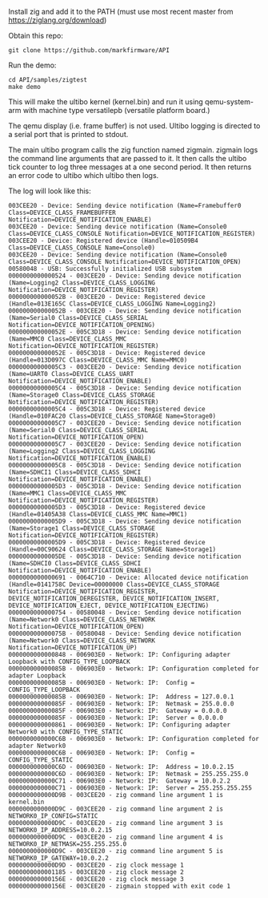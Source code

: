 
Install zig and add it to the PATH (must use most recent master
from https://ziglang.org/download)

Obtain this repo:

    git clone https://github.com/markfirmware/API

Run the demo:

    cd API/samples/zigtest
    make demo

This will make the ultibo kernel (kernel.bin) and run it using qemu-system-arm
with machine type versatilepb (versatile platform board.)

The qemu display (i.e. frame buffer) is not used. Ultibo logging is directed to
a serial port that is printed to stdout.

The main ultibo program calls the zig function named zigmain.
zigmain logs the command line arguments that are passed to it.
It then calls the ultibo tick counter to log three messages at a one second period.
It then returns an error code to ultibo which ultibo then logs.

The log will look like this:

    003CEE20 - Device: Sending device notification (Name=Framebuffer0 Class=DEVICE_CLASS_FRAMEBUFFER Notification=DEVICE_NOTIFICATION_ENABLE)
    003CEE20 - Device: Sending device notification (Name=Console0 Class=DEVICE_CLASS_CONSOLE Notification=DEVICE_NOTIFICATION_REGISTER)
    003CEE20 - Device: Registered device (Handle=010509B4 Class=DEVICE_CLASS_CONSOLE Name=Console0)
    003CEE20 - Device: Sending device notification (Name=Console0 Class=DEVICE_CLASS_CONSOLE Notification=DEVICE_NOTIFICATION_OPEN)
    00580048 - USB: Successfully initialized USB subsystem
    0000000000000524 - 003CEE20 - Device: Sending device notification (Name=Logging2 Class=DEVICE_CLASS_LOGGING Notification=DEVICE_NOTIFICATION_REGISTER)
    000000000000052B - 003CEE20 - Device: Registered device (Handle=013E165C Class=DEVICE_CLASS_LOGGING Name=Logging2)
    000000000000052B - 003CEE20 - Device: Sending device notification (Name=Serial0 Class=DEVICE_CLASS_SERIAL Notification=DEVICE_NOTIFICATION_OPENING)
    000000000000052E - 005C3D18 - Device: Sending device notification (Name=MMC0 Class=DEVICE_CLASS_MMC Notification=DEVICE_NOTIFICATION_REGISTER)
    000000000000052E - 005C3D18 - Device: Registered device (Handle=013D097C Class=DEVICE_CLASS_MMC Name=MMC0)
    00000000000005C3 - 003CEE20 - Device: Sending device notification (Name=UART0 Class=DEVICE_CLASS_UART Notification=DEVICE_NOTIFICATION_ENABLE)
    00000000000005C4 - 005C3D18 - Device: Sending device notification (Name=Storage0 Class=DEVICE_CLASS_STORAGE Notification=DEVICE_NOTIFICATION_REGISTER)
    00000000000005C4 - 005C3D18 - Device: Registered device (Handle=010FAC20 Class=DEVICE_CLASS_STORAGE Name=Storage0)
    00000000000005C7 - 003CEE20 - Device: Sending device notification (Name=Serial0 Class=DEVICE_CLASS_SERIAL Notification=DEVICE_NOTIFICATION_OPEN)
    00000000000005C7 - 003CEE20 - Device: Sending device notification (Name=Logging2 Class=DEVICE_CLASS_LOGGING Notification=DEVICE_NOTIFICATION_ENABLE)
    00000000000005C8 - 005C3D18 - Device: Sending device notification (Name=SDHCI1 Class=DEVICE_CLASS_SDHCI Notification=DEVICE_NOTIFICATION_ENABLE)
    00000000000005D3 - 005C3D18 - Device: Sending device notification (Name=MMC1 Class=DEVICE_CLASS_MMC Notification=DEVICE_NOTIFICATION_REGISTER)
    00000000000005D3 - 005C3D18 - Device: Registered device (Handle=01405A38 Class=DEVICE_CLASS_MMC Name=MMC1)
    00000000000005D9 - 005C3D18 - Device: Sending device notification (Name=Storage1 Class=DEVICE_CLASS_STORAGE Notification=DEVICE_NOTIFICATION_REGISTER)
    00000000000005D9 - 005C3D18 - Device: Registered device (Handle=00C90624 Class=DEVICE_CLASS_STORAGE Name=Storage1)
    00000000000005DE - 005C3D18 - Device: Sending device notification (Name=SDHCI0 Class=DEVICE_CLASS_SDHCI Notification=DEVICE_NOTIFICATION_ENABLE)
    0000000000000691 - 0064C710 - Device: Allocated device notification (Handle=0141758C Device=00000000 Class=DEVICE_CLASS_STORAGE Notification=DEVICE_NOTIFICATION_REGISTER, DEVICE_NOTIFICATION_DEREGISTER, DEVICE_NOTIFICATION_INSERT, DEVICE_NOTIFICATION_EJECT, DEVICE_NOTIFICATION_EJECTING)
    0000000000000754 - 00580048 - Device: Sending device notification (Name=Network0 Class=DEVICE_CLASS_NETWORK Notification=DEVICE_NOTIFICATION_OPEN)
    000000000000075B - 00580048 - Device: Sending device notification (Name=Network0 Class=DEVICE_CLASS_NETWORK Notification=DEVICE_NOTIFICATION_UP)
    0000000000000848 - 006903E0 - Network: IP: Configuring adapter Loopback with CONFIG_TYPE_LOOPBACK
    000000000000085B - 006903E0 - Network: IP: Configuration completed for adapter Loopback
    000000000000085B - 006903E0 - Network: IP:  Config = CONFIG_TYPE_LOOPBACK
    000000000000085B - 006903E0 - Network: IP:  Address = 127.0.0.1
    000000000000085F - 006903E0 - Network: IP:  Netmask = 255.0.0.0
    000000000000085F - 006903E0 - Network: IP:  Gateway = 0.0.0.0
    000000000000085F - 006903E0 - Network: IP:  Server = 0.0.0.0
    0000000000000861 - 006903E0 - Network: IP: Configuring adapter Network0 with CONFIG_TYPE_STATIC
    0000000000000C6B - 006903E0 - Network: IP: Configuration completed for adapter Network0
    0000000000000C6B - 006903E0 - Network: IP:  Config = CONFIG_TYPE_STATIC
    0000000000000C6D - 006903E0 - Network: IP:  Address = 10.0.2.15
    0000000000000C6D - 006903E0 - Network: IP:  Netmask = 255.255.255.0
    0000000000000C71 - 006903E0 - Network: IP:  Gateway = 10.0.2.2
    0000000000000C71 - 006903E0 - Network: IP:  Server = 255.255.255.255
    0000000000000D9B - 003CEE20 - zig command line argument 1 is kernel.bin
    0000000000000D9C - 003CEE20 - zig command line argument 2 is NETWORK0_IP_CONFIG=STATIC
    0000000000000D9C - 003CEE20 - zig command line argument 3 is NETWORK0_IP_ADDRESS=10.0.2.15
    0000000000000D9C - 003CEE20 - zig command line argument 4 is NETWORK0_IP_NETMASK=255.255.255.0
    0000000000000D9C - 003CEE20 - zig command line argument 5 is NETWORK0_IP_GATEWAY=10.0.2.2
    0000000000000D9D - 003CEE20 - zig clock message 1
    0000000000001185 - 003CEE20 - zig clock message 2
    000000000000156E - 003CEE20 - zig clock message 3
    000000000000156E - 003CEE20 - zigmain stopped with exit code 1
